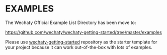 # EXAMPLES

The Wechaty Official Example List Directory has been move to:

<https://github.com/wechaty/wechaty-getting-started/tree/master/examples>

Please use [wechaty-getting-started](https://github.com/wechaty/wechaty-getting-started) repository as the starter template for your project because it can work out-of-the-box with lots of examples.
